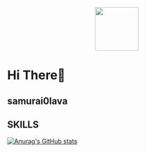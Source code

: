 <div id="header" align="center">
  <img src="https://st5.depositphotos.com/31091906/66224/v/450/depositphotos_662244384-stock-illustration-abstract-circuit-technology-background-digital.jpg" width="100"/>
</div>


# Hi There👋

## samurai0lava

## SKILLS


[![Anurag's GitHub stats](https://github-readme-stats.vercel.app/api?username=samurai0lava)](https://github.com/anuraghazra/github-readme-stats)
